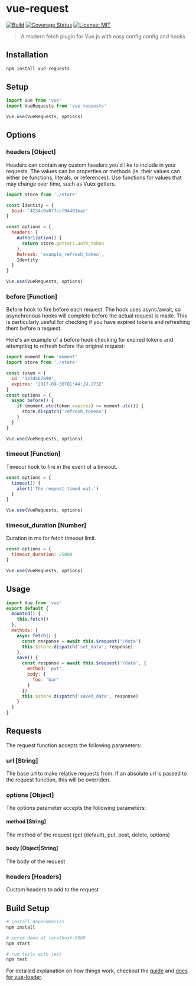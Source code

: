 # vue-request

[![Build](https://travis-ci.org/nickforddesign/vue-requests.svg?branch=master)](#)
[![Coverage Status](https://coveralls.io/repos/github/nickforddesign/vue-requests/badge.svg?branch=master)](https://coveralls.io/github/nickforddesign/vue-requests?branch=master)
[![License: MIT](https://img.shields.io/badge/License-MIT-blue.svg)](https://opensource.org/licenses/MIT)

> A modern fetch plugin for Vue.js with easy config config and hooks

## Installation

``` bash
npm install vue-requests
```

## Setup

```js
import Vue from 'vue'
import VueRequests from 'vue-requests'

Vue.use(VueRequests, options)
```

## Options

### headers [Object]
Headers can contain any custom headers you'd like to include in your requests. The values can be properties or methods (ie. their values can either be functions, literals, or references). Use functions for values that may change over time, such as Vuex getters.

```js
import store from './store'

const Identity = {
  $oid: '4234c0a877ccf94401baz'
}

const options = {
  headers: {
    Authorization() {
      return store.getters.auth_token
    },
    Refresh: 'example_refresh_token',
    Identity
  }
}

Vue.use(VueRequests, options)
```

### before [Function]
Before hook to fire before each request. The hook uses async/await, so asynchronous hooks will complete before the actual request is made. This is particularly useful for checking if you have expired tokens and refreshing them before a request.

Here's an example of a before hook checking for expired tokens and attempting to refresh before the original request:

```js
import moment from 'moment'
import store from './store'

const token = {
  id: '1234567890',
  expires: '2017-09-30T01:44:19.273Z'
}
const options = {
  async before() {
    if (moment.utc(token.expires) >= moment.utc()) {
      store.dispatch('refresh_tokens')
    }
  }
}

Vue.use(VueRequests, options)
```

### timeout [Function]
Timeout hook to fire in the event of a timeout.

```js
const options = {
  timeout() {
    alert('The request timed out.')
  }
}

Vue.use(VueRequests, options)
```

### timeout_duration [Number]
Duration in ms for fetch timeout limit.

```js
const options = {
  timeout_duration: 25000
}

Vue.use(VueRequests, options)
```

## Usage

```js
import Vue from 'vue'
export default {
  mounted() {
    this.fetch()
  },
  methods: {
    async fetch() {
      const response = await this.$request('/data')
      this.$store.dispatch('set_data', response)
    },
    save() {
      const response = await this.$request('/data', {
        method: 'put',
        body: {
          foo: 'bar'
        }
      })
      this.$store.dispatch('saved_data', response)
    }
  }
}
```

## Requests
The request function accepts the following parameters:

### url [String]
The base url to make relative requests from. If an absolute url is passed to the request function, this will be overriden.

### options [Object]
The options parameter accepts the following parameters:
#### method [String]
The method of the request (get (default), put, post, delete, options)
#### body [Object|String]
The body of the request
### headers [Headers]
Custom headers to add to the request


## Build Setup

``` bash
# install dependencies
npm install

# serve demo at localhost:8080
npm start

# run tests with jest
npm test
```

For detailed explanation on how things work, checkout the [guide](http://vuejs-templates.github.io/webpack/) and [docs for vue-loader](http://vuejs.github.io/vue-loader).